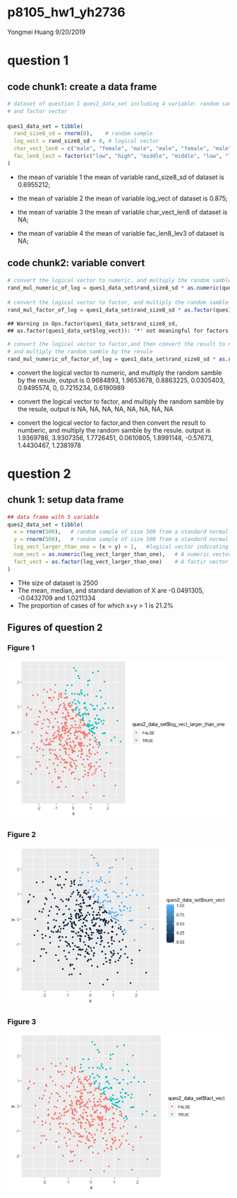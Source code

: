 p8105\_hw1\_yh2736
================
Yongmei Huang
9/20/2019

# question 1

## code chunk1: create a data frame

``` r
# dataset of question 1 ques1_data_set including 4 variable: random sample, logical vector, character vector
# and factor vector

ques1_data_set = tibble(
  rand_size8_sd = rnorm(8),    # random sample
  log_vect = rand_size8_sd > 0, # logical vector
  char_vect_len8 = c("male", "female", "male", "male", "female", "male", "male", "female"),  # character vector
  fac_len8_lev3 = factor(c("low", "high", "middle", "middle", "low", "low", "high", "middle")) # factor vector
)
```

  - the mean of variable 1 the mean of variable rand\_size8\_sd of
    dataset is 0.6955212;

  - the mean of variable 2 the mean of variable log\_vect of dataset is
    0.875;

  - the mean of variable 3 the mean of variable char\_vect\_len8 of
    dataset is NA;

  - the mean of variable 4 the mean of variable fac\_len8\_lev3 of
    dataset is
NA;

## code chunk2: variable convert

``` r
# convert the logical vector to numeric, and multiply the random samble by the resule
rand_mul_numeric_of_log = ques1_data_set$rand_size8_sd * as.numeric(ques1_data_set$log_vect)

# convert the logical vector to factor, and multiply the random samble by the resule
rand_mul_factor_of_log = ques1_data_set$rand_size8_sd * as.factor(ques1_data_set$log_vect)
```

    ## Warning in Ops.factor(ques1_data_set$rand_size8_sd,
    ## as.factor(ques1_data_set$log_vect)): '*' not meaningful for factors

``` r
# convert the logical vector to factor,and then convert the result to numberic, 
# and multiply the random samble by the resule
rand_mul_numeric_of_factor_of_log = ques1_data_set$rand_size8_sd * as.numeric(as.factor(ques1_data_set$log_vect))
```

  - convert the logical vector to numeric, and multiply the random
    samble by the resule, output is 0.9684893, 1.9653678, 0.8863225,
    0.0305403, 0.9495574, 0, 0.7215234, 0.6190989

  - convert the logical vector to factor, and multiply the random samble
    by the resule, output is NA, NA, NA, NA, NA, NA, NA, NA

  - convert the logical vector to factor,and then convert the result to
    numberic, and multiply the random samble by the resule. output is
    1.9369786, 3.9307356, 1.7726451, 0.0610805, 1.8991148, -0.57673,
    1.4430467, 1.2381978

# question 2

## chunk 1: setup data frame

``` r
## data frame with 5 variable
ques2_data_set = tibble(
  x = rnorm(500),   # random sample of size 500 from a standard normal distribution
  y = rnorm(500),   # random sample of size 500 from a standard normal distribution
  log_vect_larger_than_one = (x + y) > 1,   #logical vector indicating which X+y>1
  num_vect = as.numeric(log_vect_larger_than_one),   # A numeric vector created by coercing the above logical vector
  fact_vect = as.factor(log_vect_larger_than_one)    # A factir vector crated by coercing the above logical vector
)
```

  - THe size of dataset is 2500
  - The mean, median, and standard deviation of X are -0.0491305,
    -0.0432709 and 1.0211334
  - The proportion of cases of for which x+y \> 1 is 21.2%

## Figures of question 2

### Figure 1

![](p8105_hw1_yh2736_files/figure-gfm/Figure1-1.png)<!-- -->

### Figure 2

![](p8105_hw1_yh2736_files/figure-gfm/Figure2-1.png)<!-- -->

### Figure 3

![](p8105_hw1_yh2736_files/figure-gfm/Figure3-1.png)<!-- -->
